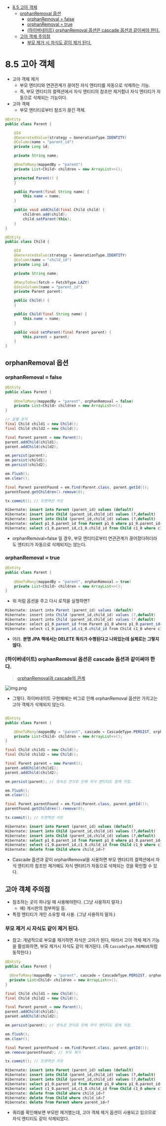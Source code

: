 <!-- TOC -->
* [8.5 고아 객체](#85-고아-객체)
  * [orphanRemoval 옵션](#orphanremoval-옵션)
    * [orphanRemoval = false](#orphanremoval--false)
    * [orphanRemoval = true](#orphanremoval--true)
    * [(하이버네이트) orphanRemoval 옵션은 cascade 옵션과 같이써야 한다.](#하이버네이트-orphanremoval-옵션은-cascade-옵션과-같이써야-한다)
  * [고아 객체 주의점](#고아-객체-주의점)
    * [부모 제거 시 자식도 같이 제거 된다.](#부모-제거-시-자식도-같이-제거-된다)
<!-- TOC -->

# 8.5 고아 객체

- 고아 객체 제거 
  - 부모 엔티티와 연관관계가 끊어진 자식 엔티티를 자동으로 삭제하는 기능.
  - 즉, 부모 엔티티의 컬렉션에서 자식 엔티티의 참조만 제거함녀 자식 엔티티가 자동으로 삭제되는 기능이다.
- 고아 객체
  - 부모 엔티티로부터 참조가 끊긴 객체.


```java
@Entity
public class Parent {

    @Id
    @GeneratedValue(strategy = GenerationType.IDENTITY)
    @Column(name = "parent_id")
    private Long id;

    private String name;

    @OneToMany(mappedBy = "parent")
    private List<Child> children = new ArrayList<>();

    protected Parent() {
    }

    public Parent(final String name) {
        this.name = name;
    }

    public void addChild(final Child child) {
        children.add(child);
        child.setParent(this);
    }
}
```

```java
@Entity
public class Child {

    @Id
    @GeneratedValue(strategy = GenerationType.IDENTITY)
    @Column(name = "child_id")
    private Long id;

    private String name;

    @ManyToOne(fetch = FetchType.LAZY)
    @JoinColumn(name = "parent_id")
    private Parent parent;

    public Child() {
    }

    public Child(final String name) {
        this.name = name;
    }

    public void setParent(final Parent parent) {
        this.parent = parent;
    }
}
```

## orphanRemoval 옵션

### orphanRemoval = false

```java
@Entity
public class Parent {
    
    @OneToMany(mappedBy = "parent", orphanRemoval = false)
    private List<Child> children = new ArrayList<>();
}
```
```java
// 실행 로직
final Child child1 = new Child();
final Child child2 = new Child();

final Parent parent = new Parent();
parent.addChild(child1);
parent.addChild(child2);

em.persist(parent);
em.persist(child1);
em.persist(child2);

em.flush();
em.clear();

final Parent parentFound = em.find(Parent.class, parent.getId());
parentFound.getChildren().remove(0);

tx.commit(); // 트랜잭션 커밋
```
```sql
Hibernate: insert into Parent (parent_id) values (default)
Hibernate: insert into Child (parent_id,child_id) values (?,default)
Hibernate: insert into Child (parent_id,child_id) values (?,default)
Hibernate: select p1_0.parent_id from Parent p1_0 where p1_0.parent_id=?
Hibernate: select c1_0.parent_id,c1_0.child_id from Child c1_0 where c1_0.parent_id=?
```

- orphanRemoval=false 일 경우, 부모 엔티티로부터 연관관계가 끊어졌다하더라도 엔티티가 자동으로 삭제되지는 않는다.

### orphanRemoval = true

```java
@Entity
public class Parent {
    
    @OneToMany(mappedBy = "parent", orphanRemoval = true)
    private List<Child> children = new ArrayList<>();
}
```

- 위 처럼 옵션을 주고 다시 로직을 실행하면? 

```java
Hibernate: insert into Parent (parent_id) values (default)
Hibernate: insert into Child (parent_id,child_id) values (?,default)
Hibernate: insert into Child (parent_id,child_id) values (?,default)
Hibernate: select p1_0.parent_id from Parent p1_0 where p1_0.parent_id=?
Hibernate: select c1_0.parent_id,c1_0.child_id from Child c1_0 where c1_0.parent_id=?
```

- 어라. **분명 JPA 책에서는 DELETE 쿼리가 수행된다고 나와있는데 실제로는 그렇지 않다.**

### (하이버네이트) orphanRemoval 옵션은 cascade 옵션과 같이써야 한다.

> [orphanRemoval과 cascade의 관계](https://www.inflearn.com/community/questions/137740)

![img.png](img.png)

- 그렇다. 하이버네이트 구현체에는 버그로 인해 orphanRemoval 옵션만 가지고는 고아 객체가 삭제되지 않는다.

```java

@Entity
public class Parent {

    @OneToMany(mappedBy = "parent", cascade = CascadeType.PERSIST, orphanRemoval = true)
    private List<Child> children = new ArrayList<>();
}
```
```java
final Child child1 = new Child();
final Child child2 = new Child();

final Parent parent = new Parent();
parent.addChild(child1);
parent.addChild(child2);

em.persist(parent); // 영속성 전이로 인해 자식 엔티티도 함께 저장.

em.flush();
em.clear();

final Parent parentFound = em.find(Parent.class, parent.getId());
parentFound.getChildren().remove(0);

tx.commit(); // 트랜잭션 커밋
```
```sql
Hibernate: insert into Parent (parent_id) values (default)
Hibernate: insert into Child (parent_id,child_id) values (?,default)
Hibernate: insert into Child (parent_id,child_id) values (?,default)
Hibernate: select p1_0.parent_id from Parent p1_0 where p1_0.parent_id=?
Hibernate: select c1_0.parent_id,c1_0.child_id from Child c1_0 where c1_0.parent_id=?
Hibernate: delete from Child where child_id=?
```

- Cascade 옵션과 같이 orphanRemoval을 사용하면 부모 엔티티의 컬렉션에서 자식 엔티티의 참조만 제거해도 자식 엔티티가 자동으로 삭제되는 것을 확인할 수 있다.

## 고아 객체 주의점

- 참조하는 곳이 하나일 때 사용해야한다. (그냥 사용하지 말자.)
  - 예) 게시판의 첨부파일 등.
- 특정 엔티티가 개인 소유할 때 사용. (그냥 사용하지 말자.)

### 부모 제거 시 자식도 같이 제거 된다.

- 참고: 개념적으로 부모를 제거하면 자식은 고아가 된다, 따라서 고아 객체 제거 기능을 활성화하면, 부모 제거시 자식도 같이 제거된다. (즉 `CascadeType.REMOVE`처럼 동작한다.)

```java
@Entity
public class Parent {

  @OneToMany(mappedBy = "parent", cascade = CascadeType.PERSIST, orphanRemoval = true)
  private List<Child> children = new ArrayList<>();
}
```
```java
final Child child1 = new Child();
final Child child2 = new Child();

final Parent parent = new Parent();
parent.addChild(child1);
parent.addChild(child2);

em.persist(parent); // 영속성 전이로 인해 자식 엔티티도 함께 저장.

em.flush();
em.clear();

final Parent parentFound = em.find(Parent.class, parent.getId());
em.remove(parentFound); // 부모 제거

tx.commit(); // 트랜잭션 커밋
```
```sql
Hibernate: insert into Parent (parent_id) values (default)
Hibernate: insert into Child (parent_id,child_id) values (?,default)
Hibernate: insert into Child (parent_id,child_id) values (?,default)
Hibernate: select p1_0.parent_id from Parent p1_0 where p1_0.parent_id=?
Hibernate: select c1_0.parent_id,c1_0.child_id from Child c1_0 where c1_0.parent_id=?
Hibernate: delete from Child where child_id=?
Hibernate: delete from Child where child_id=?
Hibernate: delete from Parent where parent_id=?
```

- 쿼리를 확인해보면 부모만 제거했는데, 고아 객체 제거 옵션이 사용되고 있으므로 자식 엔티티도 같이 삭제되었다.

